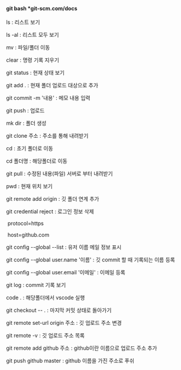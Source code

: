 #### git bash *git-scm.com/docs

ls : 리스트 보기

ls -al : 리스트 모두 보기

mv : 파일/폴더 이동

clear : 명령 기록 지우기

git status : 현재 상태 보기

git add . : 현재 폴더 업로드 대상으로 추가

git commit -m '내용' : 메모  내용 입력

git push : 업로드

mk dir : 폴더 생성

git clone 주소 : 주소를 통해 내려받기

cd : 초기 폴더로 이동

cd 폴더명 : 해당폴더로 이동

git pull : 수정된 내용(파일) 서버로 부터 내려받기

pwd : 현재 위치 보기

git remote add origin : 깃 폴더 연계 추가

git credential reject : 로그인 정보 삭제

​	protocol=https

​	host=github.com

git config --global --list : 유저 이름 메일 정보 표시

git config --global user.name '이름' : 깃 commit 할 때 기록되는 이름 등록

git config --global user.email '이메일' : 이메일 등록

git log : commit 기록 보기

code . : 해당폴더에서 vscode 실행

git checkout -- . : 마지막 커밋 상태로 돌아가기

git remote set-url origin 주소 : 깃 업로드 주소 변경

git remote -v : 깃 업로드 주소 목록

git remote add github 주소 : github이란 이름으로 업로드 주소 추가

git push github master : github 이름을 가진 주소로 푸쉬